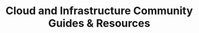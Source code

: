 ---
highlight: "true" 
title: "Cloud and Infrastructure Community Guides & Resources"
description: "Provides resources for federal agencies to consolidate and modernize their IT infrastructure."
url-link: "http://cio.gov/about/members-and-leadership/cloud-infrastructure-cop/guidance-and-resources/"
type: "HTML"
gov-only: "false"
is-external: "true"
publication-date: "January 01, 2023"
reading-time: "10"
resource-type: "guidance"
filter: "technology"
audience: "program-operations"
branded-offerings: "it-buyers-training-support "
---
